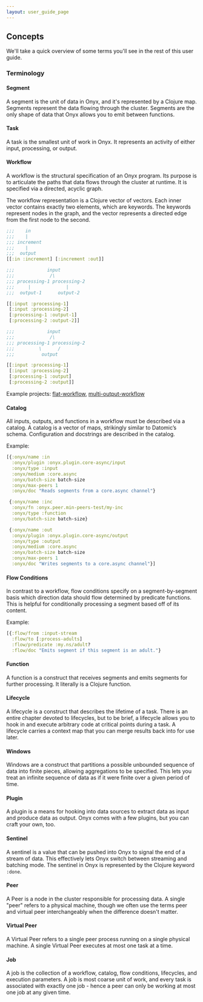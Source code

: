 ```yaml
---
layout: user_guide_page
---
```


## Concepts

We'll take a quick overview of some terms you'll see in the rest of this user guide.

### Terminology

#### Segment

A segment is the unit of data in Onyx, and it's represented by a Clojure map. Segments represent the data flowing through the cluster. Segments are the only shape of data that Onyx allows you to emit between functions.

#### Task

A task is the smallest unit of work in Onyx. It represents an activity of either input, processing, or output.

#### Workflow

A workflow is the structural specification of an Onyx program. Its purpose is to articulate the paths that data flows through the cluster at runtime. It is specified via a directed, acyclic graph.

The workflow representation is a Clojure vector of vectors. Each inner vector contains exactly two elements, which are keywords. The keywords represent nodes in the graph, and the vector represents a directed edge from the first node to the second.

```clojure
;;;    in
;;;    |
;;; increment
;;;    |
;;;  output
[[:in :increment] [:increment :out]]
```

```clojure
;;;            input
;;;             /\
;;; processing-1 processing-2
;;;     |             |
;;;  output-1      output-2

[[:input :processing-1]
 [:input :processing-2]
 [:processing-1 :output-1]
 [:processing-2 :output-2]]
```

```clojure
;;;            input
;;;             /\
;;; processing-1 processing-2
;;;         \      /
;;;          output

[[:input :processing-1]
 [:input :processing-2]
 [:processing-1 :output]
 [:processing-2 :output]]
```

Example projects: [flat-workflow](https://github.com/onyx-platform/onyx-examples/tree/0.8.x/flat-workflow), [multi-output-workflow](https://github.com/onyx-platform/onyx-examples/tree/0.8.x/multi-output-workflow)

#### Catalog

All inputs, outputs, and functions in a workflow must be described via a catalog. A catalog is a vector of maps, strikingly similar to Datomic’s schema. Configuration and docstrings are described in the catalog.

Example:

```clojure
[{:onyx/name :in
  :onyx/plugin :onyx.plugin.core-async/input
  :onyx/type :input
  :onyx/medium :core.async
  :onyx/batch-size batch-size
  :onyx/max-peers 1
  :onyx/doc "Reads segments from a core.async channel"}

 {:onyx/name :inc
  :onyx/fn :onyx.peer.min-peers-test/my-inc
  :onyx/type :function
  :onyx/batch-size batch-size}

 {:onyx/name :out
  :onyx/plugin :onyx.plugin.core-async/output
  :onyx/type :output
  :onyx/medium :core.async
  :onyx/batch-size batch-size
  :onyx/max-peers 1
  :onyx/doc "Writes segments to a core.async channel"}]
```

#### Flow Conditions

In contrast to a workflow, flow conditions specify on a segment-by-segment basis which direction data should flow determined by predicate functions. This is helpful for conditionally processing a segment based off of its content.

Example:

```clojure
[{:flow/from :input-stream
  :flow/to [:process-adults]
  :flow/predicate :my.ns/adult?
  :flow/doc "Emits segment if this segment is an adult."}
```

#### Function

A function is a construct that receives segments and emits segments for further processing. It literally is a Clojure function.

#### Lifecycle

A lifecycle is a construct that describes the lifetime of a task. There is an entire chapter devoted to lifecycles, but to be brief, a lifecycle allows you to hook in and execute arbitrary code at critical points during a task. A lifecycle carries a context map that you can merge results back into for use later.

#### Windows

Windows are a construct that partitions a possible unbounded sequence of data into finite pieces, allowing aggregations to be specified. This lets you treat an infinite sequence of data as if it were finite over a given period of time.

#### Plugin

A plugin is a means for hooking into data sources to extract data as input and produce data as output. Onyx comes with a few plugins, but you can craft your own, too.

#### Sentinel

A sentinel is a value that can be pushed into Onyx to signal the end of a stream of data. This effectively lets Onyx switch between streaming and batching mode. The sentinel in Onyx is represented by the Clojure keyword `:done`.

#### Peer

A Peer is a node in the cluster responsible for processing data. A single "peer" refers to a physical machine, though we often use the terms peer and virtual peer interchangeably when the difference doesn't matter.

#### Virtual Peer

A Virtual Peer refers to a single peer process running on a single physical machine. A single Virtual Peer executes at most one task at a time.

#### Job

A job is the collection of a workflow, catalog, flow conditions, lifecycles, and execution parameters. A job is most coarse unit of work, and every task is associated with exactly one job - hence a peer can only be working at most one job at any given time.
